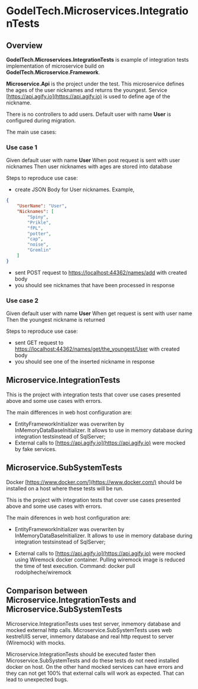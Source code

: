 # GodelTech.Microservices.IntegrationTests

## Overview

**GodelTech.Microservices.IntegrationTests** is example of integration tests implementation of
microservice build on **GodelTech.Microservice.Framework**.

**Microservice.Api** is the project under the test.
This microservice defines the ages of the user nicknames and returns the youngest.
Service [https://api.agify.io](https://api.agify.io) is used to define age of the nickname.

There is no controllers to add users. Default user with name **User** is configured during migration.

The main use cases:

### Use case 1

Given default user with name **User**
When post request is sent with user nicknames
Then user nicknames with ages are stored into database

Steps to reproduce use case:

- create JSON Body for User nicknames. Example,

```json
{
    "UserName": "User",
    "Nicknames": [
        "Spiny",
        "Prikle",
        "fPL",
        "potter",
        "cap",
        "noise",
        "Gremlin"
    ]
}
```

- sent POST request to [https://localhost:44362/names/add](https://localhost:44362/names/add) with created body
- you should see nicknames that have been processed in response

### Use case 2

Given default user with name **User**
When get request is sent with user name
Then the youngest nickname is returned

Steps to reproduce use case:

- sent GET request to [https://localhost:44362/names/get/the_youngest/User](https://localhost:44362/names/get/the_youngest/User) with created body
- you should see one of the inserted nickname in response

## Microservice.IntegrationTests

This is the project with integration tests that cover use cases presented above and some use cases with errors.

The main differences in web host configuration are:

- EntityFrameworkInitializer was overwriten by InMemoryDataBaseInitializer. It allows to use in memory database during integration testsinstead of SqlServer;
- External calls to [https://api.agify.io](https://api.agify.io) were mocked by fake services.

## Microservice.SubSystemTests

Docker [https://www.docker.com/](https://www.docker.com/) should be installed on a host where these tests will be run.

This is the project with integration tests that cover use cases presented above and some use cases with errors.

The main diferences in web host configuration are:

- EntityFrameworkInitializer was overwriten by InMemoryDataBaseInitializer. It allows to use in memory database during integration testsinstead of SqlServer;

- External calls to [https://api.agify.io](https://api.agify.io) were mocked using Wiremock docker container.
Pulling wiremock image is reduced the time of test execution. Command: docker pull rodolpheche/wiremock

## Comparison between Microservice.IntegrationTests and Microservice.SubSystemTests

Microservice.IntegrationTests uses test server, inmemory database and mocked external http calls.
Microservice.SubSystemTests uses web kestrel\IIS server, inmemory database and real http request to server (Wiremock) with mocks.

Microservice.IntegrationTests should be executed faster then Microservice.SubSystemTests and do these tests do not need installed docker on host. On the other hand mocked services can have errors and they can not get 100% that external calls will work as expected. That can lead to unexpected bugs.
